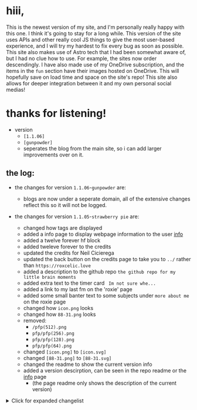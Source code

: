 # hiii,

This is the newest version of my site, and I'm personally really happy with this one. I think it's going to stay for a long while. This version of the site uses APIs and other really cool JS things to give the most user-based experience, and I will try my hardest to fix every bug as soon as possible. This site also makes use of Astro tech that I had been somewhat aware of, but I had no clue how to use. For example, the sites now order descendingly. I have also made use of my OneDrive subscription, and the items in the `fun` section have their images hosted on OneDrive. This will hopefully save on load time and space on the site's repo! This site also allows for deeper integration between it and my own personal social medias!

# thanks for listening!

* version
  - `[1.1.06]`
  - `[gunpowder]`
  - seperates the blog from the main site, so i can add larger improvements over on it.

the log:
---
* the changes for version `1.1.06`-`gunpowder` are:
  - blogs are now under a seperate domain, all of the extensive changes reflect this so it will not be logged.

* the changes for version `1.1.05`-`strawberry pie` are:
  - changed how tags are displayed
  - added a info page to display webpage information to the user [info](https://roxcelic.love/info)
  - added a twelve forever hf block
  - added tweleve forever to the credits
  - updated the credits for Neil Cicierega
  - updated the back button on the credits page to take you to `../` rather than `https://roxcelic.love`
  - added a description to the github repo `the github repo for my little brain moments`
  - added extra text to the timer card ` Im not sure whe...`
  - added a link to my last fm on the 'roxie' page
  - added some small banter text to some subjects under `more about me` on the roxie page
  - changed how `icon.png` looks
  - changed how `88-31.png` looks
  - removed:
    - `/pfp(512).png`
    - `pfp/pfp(256).png`
    - `pfp/pfp(128).png`
    - `pfp/pfp(64).png`
  - changed `[icon.png]` to `[icon.svg]`
  - changed `[88-31.png]` to `[88-31.svg]`
  - changed the readme to show the current version info
  - added a version descirption, can be seen in the repo readme or the [info](https://roxcelic.love/info) page 
    - (the page readme only shows the description of the current version)

<details>
  <summary>Click for expanded changelist</summary>
  <p>the changes for version <code>1.1.04</code>are:</p>
  <ul>
    <li>fixed an issue where the comments on 'empty' blog posts would not load correctly (at the cost of a smooth animtion)</li>
    <li>added new domain for the site <a href="https://site.eatcat.monster">https://site.eatcat.monster</a></li>
    <li>changed the styling for the comments on 'empty' blog posts although nothing visually has changed</li>
    <li>made the 'empty' blog post comments button an actual button</li>
    <li>changed the background of markdown code blocks to match individual code lines</li>
    <li>blog posts now have an author</li>
    <li>changed the layout of the <a href="https://roxcelic.love/blog">blog</a> page</li>
    <li>added tags to my blog posts and the following tags:</li>
      <ul>
        <li><code>school</code></li>
        <li><code>music</code></li>
        <li><code>calander</code></li>
        <li><code>tech</code></li>
        <li><code>website</code></li>
        <li><code>android</code></li>
      </ul>
    <li>added a blog post depicting a rough version of my experience in highschool <a href="https://roxcelic.love/posts/post0006/">Highschool...</a></li>
    <li>added a blog post talking about how to custom rom a samsung galaxy s20 fe <a href="https://roxcelic.love/posts/post0007/">How to Custom ROM a S20 FE</a></li>
    <li>added version names just for the funnies</li>
  </ul>
  <p>the changes for version <code>1.1.03</code> are:</p>
  <ul>
    <li>added lemon demon to credits for the hf block</li>
    <li>updated simple.md to match with index.md</li>
    <li>added a blog post about my phone and cuson roms <a href="https://roxcelic.love/posts/post0005/">My relationship with custom roms</a></li>
    <li>added a left align blog post style for the main posts</li>
    <li>added a comments section to 'blank' style blog posts</li>
    <li>added a line to blog post 0002 saying all artists are amazing <a href="https://roxcelic.love/posts/post0002/">Music</a></li>
    <li>changed the backgound styling for the 'code' class (*this addition was added on version `1.1.04` even though it was changed in version `1.1.03`*)</li>
  </ul>
  <p>the changes for version <code>1.1.02</code> are:</p>
  <ul>
    <li>added a site version system (well kinda just made use of the one given to me)</li>
    <li>fixed an issue where the footer text would incorrectly align itself</li>
    <li>added a post explaining the site version system</li>
    <li>updated the projects README.md</li>
    <li>fixed an issue where themes would not apple to other pages</li>
    <li>added more detail to the conditions of themes</li>
    <li>updated the site links in the astro.config.mjs file to work indepndently on the domains</li>
  </ul>
  <p>the changes for version <code>1.1.01</code> are:</p>
  <ul>
    <li>Change the back button in 'empty' blog posts to take you to ../../blog/ not ../blog/ so now there is no longer a 404</li>
    <li>Removed the console.log in the gethub function so you no longer get those messages in the console</li>
    <li>Fixed a CSS styling issue where if the screen was smaller than 400px the 'card' class would improperly size</li>
    <li>Made it so on the <a href="https://roxcelic.love/hf">fun!</a> page it only displays 4 of the 'hf' cards</li>
    <li>Removed the id 'title' from the title element</li>
    <li>Added an update to the blog post <a href="https://roxcelic.love/posts/post0001/">tour</a></li>
    <li>Added an extra domain for the site to be visited on <a href="https://site.eatcat.monster">https://site.eatcat.monster</a> for funny school reasons</li>
    <li>Added a Lemon Demon hf block</li>
    <li>Updated the <a href="https://roxcelic.love">home</a>'s text content</li>
    <li>Added a post organizing script for the blog posts</li>
    <li>Added a new post which is a remake of my old exam time-table post</li>
  </ul>
</details>